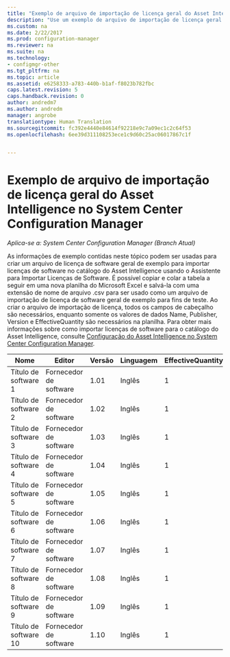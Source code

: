 ```yaml
---
title: "Exemplo de arquivo de importação de licença geral do Asset Intelligence | Microsoft Docs"
description: "Use um exemplo de arquivo de importação de licença geral do Asset Intelligence para ajudar a importar licenças no System Center Configuration Manager."
ms.custom: na
ms.date: 2/22/2017
ms.prod: configuration-manager
ms.reviewer: na
ms.suite: na
ms.technology:
- configmgr-other
ms.tgt_pltfrm: na
ms.topic: article
ms.assetid: e6258333-a783-440b-b1af-f8023b782fbc
caps.latest.revision: 5
caps.handback.revision: 0
author: andredm7
ms.author: andredm
manager: angrobe
translationtype: Human Translation
ms.sourcegitcommit: fc392e4440e84614f92218e9c7a09ec1c2c64f53
ms.openlocfilehash: 6ee39d311108253ece1c9d60c25ac06017867c1f


---
```

# <a name="example-asset-intelligence-general-license-import-file-in-system-center-configuration-manager"></a>Exemplo de arquivo de importação de licença geral do Asset Intelligence no System Center Configuration Manager

*Aplica-se a: System Center Configuration Manager (Branch Atual)*

As informações de exemplo contidas neste tópico podem ser usadas para criar um arquivo de licença de software geral de exemplo para importar licenças de software no catálogo do Asset Intelligence usando o Assistente para Importar Licenças de Software. É possível copiar e colar a tabela a seguir em uma nova planilha do Microsoft Excel e salvá-la com uma extensão de nome de arquivo .csv para ser usado como um arquivo de importação de licença de software geral de exemplo para fins de teste. Ao criar o arquivo de importação de licença, todos os campos de cabeçalho são necessários, enquanto somente os valores de dados Name, Publisher, Version e EffectiveQuantity são necessários na planilha. Para obter mais informações sobre como importar licenças de software para o catálogo do Asset Intelligence, consulte [Configuração do Asset Intelligence no System Center Configuration Manager](../../../../core/clients/manage/asset-intelligence/configuring-asset-intelligence.md).  

|Nome|Editor|Versão|Linguagem|EffectiveQuantity|PONumber|ResellerName|DateOfPurchase|SupportPurchased|SupportExpirationDate|Comentários|  
|----------|---------------|-------------|--------------|-----------------------|--------------|------------------|--------------------|----------------------|---------------------------|--------------|  
|Título de software 1|Fornecedor de software|1.01|Inglês|1|Número de compra|Nome do revendedor|10/10/2010|0|10/10/2012|Comentário|  
|Título de software 2|Fornecedor de software|1.02|Inglês|1|Número de compra|Nome do revendedor|10/10/2010|0|10/10/2012|Comentário|  
|Título de software 3|Fornecedor de software|1.03|Inglês|1|Número de compra|Nome do revendedor|10/10/2010|0|10/10/2012|Comentário|  
|Título de software 4|Fornecedor de software|1.04|Inglês|1|Número de compra|Nome do revendedor|10/10/2010|0|10/10/2012|Comentário|  
|Título de software 5|Fornecedor de software|1.05|Inglês|1|Número de compra|Nome do revendedor|10/10/2010|0|10/10/2012|Comentário|  
|Título de software 6|Fornecedor de software|1.06|Inglês|1|Número de compra|Nome do revendedor|10/10/2010|0|10/10/2012|Comentário|  
|Título de software 7|Fornecedor de software|1.07|Inglês|1|Número de compra|Nome do revendedor|10/10/2010|0|10/10/2012|Comentário|  
|Título de software 8|Fornecedor de software|1.08|Inglês|1|Número de compra|Nome do revendedor|10/10/2010|0|10/10/2012|Comentário|  
|Título de software 9|Fornecedor de software|1.09|Inglês|1|Número de compra|Nome do revendedor|10/10/2010|0|10/10/2012|Comentário|  
|Título de software 10|Fornecedor de software|1.10|Inglês|1|Número de compra|Nome do revendedor|10/10/2010|0|10/10/2012|Comentário|  



<!--HONumber=Dec16_HO3-->


